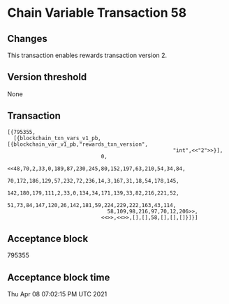 # Chain Variable Transaction 58

## Changes

This transaction enables rewards transaction version 2.

## Version threshold

None

## Transaction

```
[{795355,
  [{blockchain_txn_vars_v1_pb,[{blockchain_var_v1_pb,"rewards_txn_version",
                                                     "int",<<"2">>}],
                              0,
                              <<48,70,2,33,0,189,87,230,245,80,152,197,63,210,54,34,84,
                                70,172,186,129,57,232,72,236,14,3,167,31,18,54,178,145,
                                142,180,179,111,2,33,0,134,34,171,139,33,82,216,221,52,
                                51,73,84,147,120,26,142,181,59,224,229,222,163,43,114,
                                58,109,98,216,97,70,12,206>>,
                              <<>>,<<>>,[],[],58,[],[],[]}]}]
```

## Acceptance block

795355

## Acceptance block time

Thu Apr 08 07:02:15 PM UTC 2021
